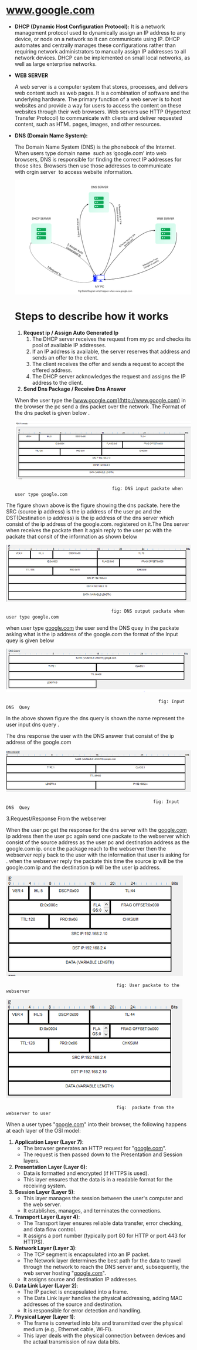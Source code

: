 # www.google.com

- **DHCP (Dynamic Host Configuration Protocol):**
It is a network management protocol used to dynamically assign an IP address to any device, or node on a network so it can communicate using IP. DHCP automates and centrally manages these configurations rather than requiring network administrators to manually assign IP addresses to all network devices. DHCP can be implemented on small local networks, as well as large enterprise networks.
- **WEB SERVER**
    
    A web server is a computer system that stores, processes, and delivers web content such as web pages. It is a combination of software and the underlying hardware. The primary function of a web server is to host websites and provide a way for users to access the content on these websites through their web browsers. Web servers use HTTP (Hypertext Transfer Protocol) to communicate with clients and deliver requested content, such as HTML pages, images, and other resources.
    
- **DNS (Domain Name System):**
    
    The Domain Name System (DNS) is the phonebook of the Internet. When users type domain name  such as ‘google.com’  into web browsers, DNS is responsible for finding the correct IP addresses for those sites. Browsers then use those addresses to communicate with orgin server  to access website information.
    
    ![State Diagram.png](assets/State_Diagram.png)
    
    # Steps to describe how it works
    
    1. **Request ip / Assign Auto Generated Ip**
        1. The DHCP server receives the request from my pc and checks its pool of available IP addresses.
        2. If an IP address is available, the server reserves that address and sends an offer to the client.
        3. The client receives the offer and sends a request to accept the offered address.
        4. The DHCP server acknowledges the request and assigns the IP address to the client.
    2. **Send Dns Package / Receive Dns Answer**
    
    When the user type the [www.google.com](http://www.google.com) in the browser the pc send a dns packet over the network .The Format of the dns packet is given below .
    
    ![Untitled](assets/Untitled.png)
    

                                           fig: DNS input packate when user type google.com

The figure shown above is the figure showing the dns packate. here the SRC (source ip address) is the ip address of the user pc and the DST(Destination  ip address) is the ip address of the dns server which consist of the ip address of the google.com. registered on it.The Dns server when receives the packate then it again reply to the user pc with the packate that consit of the information as shown below 

![Untitled](assets/Untitled%201.png)

                                            fig: DNS output packate when user type google.com

when user type [google.com](http://google.com) the user send the DNS quey in the packate asking what is the ip address of the google.com the format of the Input quey is given below 

![Untitled](assets/Untitled%202.png)

                                                              fig: Input  DNS  Quey

In the above shown figure the dns query is shown the name represent the user input dns query .

The dns response the user with the DNS answer that consist of the ip address of the google.com

![Untitled](assets/Untitled%203.png)

                                                            fig: Input  DNS  Quey

3.Request/Response From the webserver 

When the user pc get the response for the dns server with the [google.com](http://google.com) ip address then the user pc again send one packate to the webserver which consist of the source address as the user pc and destination address as the google.com ip. once the package reach to the webserver then the webserver reply back to the user with the information that user is asking for . when the webserver reply the packate this time the source ip will be the google.com ip and the destination ip will be the user ip address.

![Untitled](assets/Untitled%204.png)

                                              fig: User packate to the webserver

![Untitled](assets/Untitled%205.png)

                                              fig:  packate from the webserver to user 

When a user types "[google.com](http://google.com/)" into their browser, the following happens at each layer of the OSI model:

1. **Application Layer (Layer 7)**:
    - The browser generates an HTTP request for "[google.com](http://google.com/)".
    - The request is then passed down to the Presentation and Session layers.
2. **Presentation Layer (Layer 6)**:
    - Data is formatted and encrypted (if HTTPS is used).
    - This layer ensures that the data is in a readable format for the receiving system.
3. **Session Layer (Layer 5)**:
    - This layer manages the session between the user's computer and the web server.
    - It establishes, manages, and terminates the connections.
4. **Transport Layer (Layer 4)**:
    - The Transport layer ensures reliable data transfer, error checking, and data flow control.
    - It assigns a port number (typically port 80 for HTTP or port 443 for HTTPS).
5. **Network Layer (Layer 3)**:
    - The TCP segment is encapsulated into an IP packet.
    - The Network layer determines the best path for the data to travel through the network to reach the DNS server and, subsequently, the web server hosting "[google.com](http://google.com/)".
    - It assigns source and destination IP addresses.
6. **Data Link Layer (Layer 2)**:
    - The IP packet is encapsulated into a frame.
    - The Data Link layer handles the physical addressing, adding MAC addresses of the source and destination.
    - It is responsible for error detection and handling.
7. **Physical Layer (Layer 1)**:
    - The frame is converted into bits and transmitted over the physical medium (e.g., Ethernet cable, Wi-Fi).
    - This layer deals with the physical connection between devices and the actual transmission of raw data bits.
